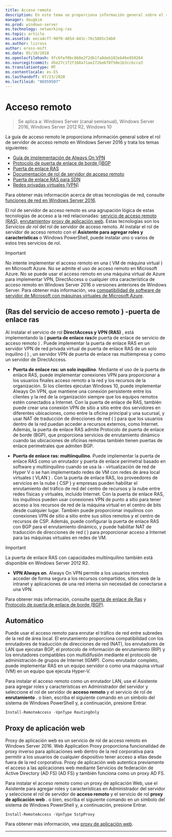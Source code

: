 ```yaml
---
title: Acceso remoto
description: En este tema se proporciona información general sobre el rol de servidor de acceso remoto en Windows Server 2016.
manager: dougkim
ms.prod: windows-server
ms.technology: networking-ras
ms.topic: article
ms.assetid: eeca4cf7-90f0-485d-843c-76c5885c54b0
ms.author: lizross
author: eross-msft
ms.date: 05/18/2018
ms.openlocfilehash: 9fc6fef0bc868e2f2db1fa8deb102eb46e959264
ms.sourcegitcommit: d5e27c1f2f168a71ae272bebf8f50e1b3ccbcca3
ms.translationtype: MT
ms.contentlocale: es-ES
ms.lasthandoff: 07/23/2020
ms.locfileid: "86959507"
---
```

# <a name="remote-access"></a>Acceso remoto

>Se aplica a: Windows Server (canal semianual), Windows Server 2016, Windows Server 2012 R2, Windows 10

La guía de acceso remoto le proporciona información general sobre el rol de servidor de acceso remoto en Windows Server 2016 y trata los temas siguientes:

- [Guía de implementación de Always On VPN](vpn/always-on-vpn/deploy/always-on-vpn-deploy.md)
- [Protocolo de puerta de enlace de borde &#40;&#41;BGP](bgp/Border-Gateway-Protocol-BGP.md)
- [Puerta de enlace RAS](ras-gateway/RAS-Gateway.md) 
- [Documentación de rol de servidor de acceso remoto](ras/Remote-Access-Server-Role-Documentation.md)
- [Puerta de enlace RAS para SDN](../../networking/sdn/technologies/network-function-virtualization/RAS-Gateway-for-SDN.md)
- [Redes privadas virtuales (VPN)](vpn/vpn-top.md)
 
Para obtener más información acerca de otras tecnologías de red, consulte [funciones de red en Windows Server 2016](../../networking/index.yml).

El rol de servidor de acceso remoto es una agrupación lógica de estas tecnologías de acceso a la red relacionadas: [servicio de acceso remoto (RAS)](#bkmk_da), [enrutamiento](#bkmk_rras)y [proxy de aplicación web](#bkmk_proxy). Estas tecnologías son los *Servicios de rol* del rol de servidor de acceso remoto. Al instalar el rol de servidor de acceso remoto con el **Asistente para agregar roles y características** o Windows PowerShell, puede instalar uno o varios de estos tres servicios de rol.

>[!IMPORTANT]
>No intente implementar el acceso remoto en una \( VM de máquina virtual \) en Microsoft Azure. No se admite el uso de acceso remoto en Microsoft Azure. No se puede usar el acceso remoto en una máquina virtual de Azure para implementar VPN, DirectAccess o cualquier otra característica de acceso remoto en Windows Server 2016 o versiones anteriores de Windows Server. Para obtener más información, vea [compatibilidad de software de servidor de Microsoft con máquinas virtuales de Microsoft Azure](https://support.microsoft.com/help/2721672/microsoft-server-software-support-for-microsoft-azure-virtual-machines).

## <a name="remote-access-service-ras---ras-gateway"></a><a name="bkmk_da"></a>\(Ras del servicio de acceso remoto \) -puerta de enlace ras

Al instalar el servicio de rol **DirectAccess y VPN (RAS)** , está implementando la \( **puerta de enlace ras**de puerta de enlace de servicio de acceso remoto \) . Puede implementar la puerta de enlace RAS en un servidor VPN de red privada virtual de puerta de enlace RAS de un solo inquilino \( \) , un servidor VPN de puerta de enlace ras multiempresa y como un servidor de DirectAccess.

- **Puerta de enlace ras: un solo inquilino**. Mediante el uso de la puerta de enlace RAS, puede implementar conexiones VPN para proporcionar a los usuarios finales acceso remoto a la red y los recursos de la organización. Si los clientes ejecutan Windows 10, puede implementar Always On VPN, que mantiene una conexión persistente entre los clientes y la red de la organización siempre que los equipos remotos estén conectados a Internet. Con la puerta de enlace de RAS, también puede crear una conexión VPN de sitio a sitio entre dos servidores en diferentes ubicaciones, como entre la oficina principal y una sucursal, y usar NAT de traducción de direcciones de red \( \) para que los usuarios dentro de la red puedan acceder a recursos externos, como Internet. Además, la puerta de enlace RAS admite Protocolo de puerta de enlace de borde (BGP), que proporciona servicios de enrutamiento dinámico cuando las ubicaciones de oficinas remotas también tienen puertas de enlace perimetrales que admiten BGP.

- **Puerta de enlace ras: multiinquilino**. Puede implementar la puerta de enlace RAS como un enrutador y puerta de enlace perimetral basado en software y multiinquilino cuando se usa la \- virtualización de red de Hyper V o se han implementado redes de VM con redes de área local virtuales \( VLAN \) . Con la puerta de enlace RAS, los proveedores de servicios en la nube \( CSP \) y empresas pueden habilitar el enrutamiento del tráfico de red del centro de recursos y la nube entre redes físicas y virtuales, incluido Internet. Con la puerta de enlace RAS, los inquilinos pueden usar conexiones VPN de punto a sitio para tener acceso a los recursos de red de la máquina virtual en el centro de bits desde cualquier lugar. También puede proporcionar inquilinos con conexiones VPN de sitio a sitio entre sus sitios remotos y el centro de recursos de CSP. Además, puede configurar la puerta de enlace RAS con BGP para el enrutamiento dinámico, y puede habilitar NAT de traducción de direcciones de red \( \) para proporcionar acceso a Internet para las máquinas virtuales en redes de VM.

>[!IMPORTANT]
> La puerta de enlace RAS con capacidades multiinquilino también está disponible en Windows Server 2012 R2.

- **VPN Always on**. Always On VPN permite a los usuarios remotos acceder de forma segura a los recursos compartidos, sitios web de la intranet y aplicaciones de una red interna sin necesidad de conectarse a una VPN. 

Para obtener más información, consulte [puerta de enlace de Ras](ras-gateway/RAS-Gateway.md) y [Protocolo de puerta de enlace de borde (BGP)](bgp/Border-Gateway-Protocol-BGP.md).

## <a name="routing"></a><a name="bkmk_rras"></a>Automático

Puede usar el acceso remoto para enrutar el tráfico de red entre subredes de la red de área local. El enrutamiento proporciona compatibilidad con los enrutadores de traducción de direcciones de red (NAT), los enrutadores de LAN que ejecutan BGP, el protocolo de información de enrutamiento (RIP) y los enrutadores compatibles con multidifusión mediante el protocolo de administración de grupos de Internet (IGMP). Como enrutador completo, puede implementar RAS en un equipo servidor o como una máquina virtual (VM) en un equipo que ejecuta Hyper-V.

Para instalar el acceso remoto como un enrutador LAN, use el Asistente para agregar roles y características en Administrador del servidor y seleccione el rol de servidor de **acceso remoto** y el servicio de rol de **enrutamiento** . o bien, escriba el siguiente comando en un símbolo del sistema de Windows PowerShell y, a continuación, presione Entrar.

```  
Install-RemoteAccess -VpnType RoutingOnly
```  

## <a name="web-application-proxy"></a><a name="bkmk_proxy"></a>Proxy de aplicación web

Proxy de aplicación web es un servicio de rol de acceso remoto en Windows Server 2016. Web Application Proxy proporciona funcionalidad de proxy inverso para aplicaciones web dentro de la red corporativa para permitir a los usuarios de cualquier dispositivo tener acceso a ellas desde fuera de la red corporativa. Proxy de aplicación web autentica previamente el acceso a las aplicaciones web mediante Servicios de federación de Active Directory (AD FS) (AD FS) y también funciona como un proxy AD FS.

Para instalar el acceso remoto como un proxy de aplicación Web, use el Asistente para agregar roles y características en Administrador del servidor y seleccione el rol de servidor de **acceso remoto** y el servicio de rol **proxy de aplicación web** . o bien, escriba el siguiente comando en un símbolo del sistema de Windows PowerShell y, a continuación, presione Entrar.  

```  
Install-RemoteAccess -VpnType SstpProxy  
```  

Para obtener más información, vea [proxy de aplicación web](./web-application-proxy/web-application-proxy-windows-server.md).


---
